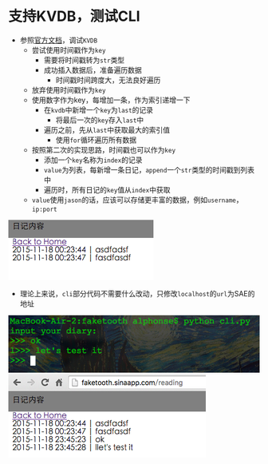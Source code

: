 # 支持KVDB，测试CLI

* 参照[官方文档](http://www.sinacloud.com/doc/sae/python/kvdb.html#module-sae.kvdb)，调试`KVDB`
	* 尝试使用时间戳作为`key`
		* 需要将时间戳转为`str`类型
		* 成功插入数据后，准备遍历数据
			* 时间戳时间跨度大，无法良好遍历
	* 放弃使用时间戳作为`key`
	* 使用数字作为key，每增加一条，作为索引递增一下
		* 在`kvdb`中新增一个`key`为`last`的记录
			* 将最后一次的`key`存入`last`中
		* 遍历之前，先从`last`中获取最大的索引值
			* 使用`for`循环遍历所有数据
	* 按照第二次的实现思路，时间戳也可以作为`key`
		* 添加一个`key`名称为`index`的记录
		* `value`为列表，每新增一条日记，`append`一个`str`类型的时间戳到列表中
		* 遍历时，所有日记的`key`值从`index`中获取
	* `value`使用`jason`的话，应该可以存储更丰富的数据，例如`username`，`ip:port`

![all-record.png](./all-record.png)

* 理论上来说，`cli`部分代码不需要什么改动，只修改`localhost`的`url`为SAE的地址

![cli-1.png](./cli-1.png)
![cli-2.png](./cli-2.png)